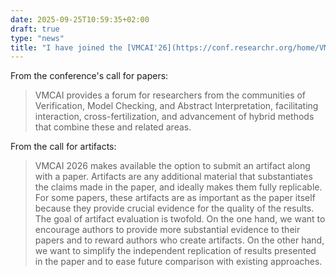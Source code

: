 ```yaml
---
date: 2025-09-25T10:59:35+02:00
draft: true
type: "news"
title: "I have joined the [VMCAI'26](https://conf.researchr.org/home/VMCAI-2026) artifact evaluation committee."
---
```


From the conference's call for papers:

> VMCAI provides a forum for researchers from the communities of Verification,
Model Checking, and Abstract Interpretation, facilitating interaction,
cross-fertilization, and advancement of hybrid methods that combine these and
related areas. 

From the call for artifacts:

> VMCAI 2026 makes available the option to submit an artifact along with
a paper. Artifacts are any additional material that substantiates the claims
made in the paper, and ideally makes them fully replicable. For some papers,
these artifacts are as important as the paper itself because they provide
crucial evidence for the quality of the results. The goal of artifact
evaluation is twofold. On the one hand, we want to encourage authors to provide
more substantial evidence to their papers and to reward authors who create
artifacts. On the other hand, we want to simplify the independent replication
of results presented in the paper and to ease future comparison with existing
approaches.
